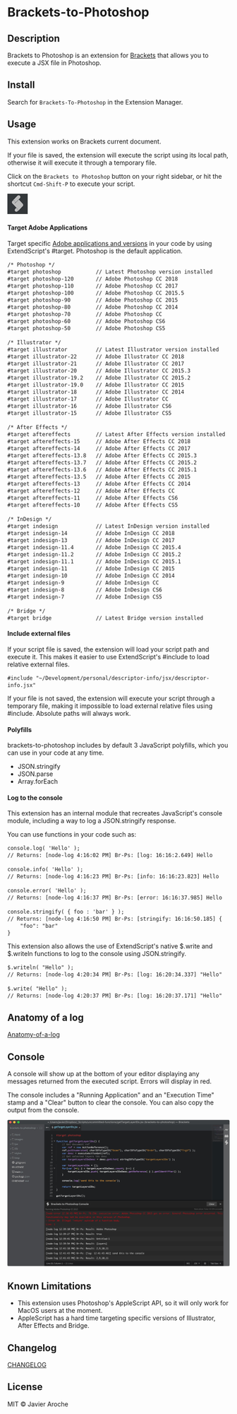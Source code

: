 # Brackets-to-Photoshop

## Description
Brackets to Photoshop is an extension for [Brackets](https://github.com/adobe/brackets/) that allows you to execute a JSX file in Photoshop.

## Install
Search for `Brackets-To-Photoshop` in the Extension Manager.

## Usage
This extension works on Brackets current document.

If your file is saved, the extension will execute the script using its local path, otherwise it will execute it through a temporary file.

Click on the `Brackets to Photoshop` button on your right sidebar, or hit the shortcut `Cmd-Shift-P` to execute your script.

![br-ps-icon](https://raw.githubusercontent.com/JavierAroche/brackets-to-photoshop/master/images/br-ps-icon.jpg)

#### Target Adobe Applications
Target specific [Adobe applications and versions](https://github.com/JavierAroche/brackets-to-photoshop/blob/master/lib/AdobeVersions.json) in your code by using ExtendScript's #target. Photoshop is the default application.

```
/* Photoshop */
#target photoshop           // Latest Photoshop version installed
#target photoshop-120       // Adobe Photoshop CC 2018
#target photoshop-110       // Adobe Photoshop CC 2017
#target photoshop-100       // Adobe Photoshop CC 2015.5
#target photoshop-90        // Adobe Photoshop CC 2015
#target photoshop-80        // Adobe Photoshop CC 2014
#target photoshop-70        // Adobe Photoshop CC
#target photoshop-60        // Adobe Photoshop CS6
#target photoshop-50        // Adobe Photoshop CS5

/* Illustrator */
#target illustrator         // Latest Illustrator version installed
#target illustrator-22      // Adobe Illustrator CC 2018
#target illustrator-21      // Adobe Illustrator CC 2017
#target illustrator-20      // Adobe Illustrator CC 2015.3
#target illustrator-19.2    // Adobe Illustrator CC 2015.2
#target illustrator-19.0    // Adobe Illustrator CC 2015
#target illustrator-18      // Adobe Illustrator CC 2014
#target illustrator-17      // Adobe Illustrator CC
#target illustrator-16      // Adobe Illustrator CS6
#target illustrator-15      // Adobe Illustrator CS5

/* After Effects */
#target aftereffects        // Latest After Effects version installed
#target aftereffects-15     // Adobe After Effects CC 2018
#target aftereffects-14     // Adobe After Effects CC 2017
#target aftereffects-13.8   // Adobe After Effects CC 2015.3
#target aftereffects-13.7   // Adobe After Effects CC 2015.2
#target aftereffects-13.6   // Adobe After Effects CC 2015.1
#target aftereffects-13.5   // Adobe After Effects CC 2015
#target aftereffects-13     // Adobe After Effects CC 2014
#target aftereffects-12     // Adobe After Effects CC
#target aftereffects-11     // Adobe After Effects CS6
#target aftereffects-10     // Adobe After Effects CS5

/* InDesign */
#target indesign            // Latest InDesign version installed
#target indesign-14         // Adobe InDesign CC 2018
#target indesign-13         // Adobe InDesign CC 2017
#target indesign-11.4       // Adobe InDesign CC 2015.4
#target indesign-11.2       // Adobe InDesign CC 2015.2
#target indesign-11.1       // Adobe InDesign CC 2015.1
#target indesign-11         // Adobe InDesign CC 2015
#target indesign-10         // Adobe InDesign CC 2014
#target indesign-9          // Adobe InDesign CC
#target indesign-8          // Adobe InDesign CS6
#target indesign-7          // Adobe InDesign CS5

/* Bridge */
#target bridge              // Latest Bridge version installed
```

#### Include external files
If your script file is saved, the extension will load your script path and execute it. This makes it easier to use ExtendScript's #include to load relative external files.
```
#include "~/Development/personal/descriptor-info/jsx/descriptor-info.jsx"
```

If your file is not saved, the extension will execute your script through a temporary file, making it impossible to load external relative files using #include. Absolute paths will always work.

#### Polyfills
brackets-to-photoshop includes by default 3 JavaScript polyfills, which you can use in your code at any time.
* JSON.stringify
* JSON.parse
* Array.forEach

#### Log to the console
This extension has an internal module that recreates JavaScript's console module, including a way to log a JSON.stringify response.

You can use functions in your code such as:
```
console.log( 'Hello' );
// Returns: [node-log 4:16:02 PM] Br-Ps: [log: 16:16:2.649] Hello

console.info( 'Hello' );
// Returns: [node-log 4:16:23 PM] Br-Ps: [info: 16:16:23.823] Hello

console.error( 'Hello' );
// Returns: [node-log 4:16:37 PM] Br-Ps: [error: 16:16:37.985] Hello

console.stringify( { foo : 'bar' } );
// Returns: [node-log 4:16:50 PM] Br-Ps: [stringify: 16:16:50.185] {
    "foo": "bar"
}
```

This extension also allows the use of ExtendScript's native $.write and $.writeln functions to log to the console using JSON.stringify.
```
$.writeln( "Hello" );
// Returns: [node-log 4:20:34 PM] Br-Ps: [log: 16:20:34.337] "Hello"

$.write( "Hello" );
// Returns: [node-log 4:20:37 PM] Br-Ps: [log: 16:20:37.171] "Hello"
```

## Anatomy of a log
[Anatomy-of-a-log](Anatomy-of-a-log.md)

## Console
A console will show up at the bottom of your editor displaying any messages returned from the executed script. Errors will display in red.

The console includes a "Running Application" and an "Execution Time" stamp and a "Clear" button to clear the console. You can also copy the output from the console.

![br-ps-console](https://raw.githubusercontent.com/JavierAroche/brackets-to-photoshop/master/images/br-ps-console.jpg)

## Known Limitations
* This extension uses Photoshop's AppleScript API, so it will only work for MacOS users at the moment.
* AppleScript has a hard time targeting specific versions of Illustrator, After Effects and Bridge.

## Changelog
[CHANGELOG](CHANGELOG.md)

## License
MIT © Javier Aroche
